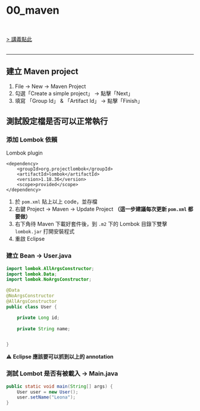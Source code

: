 # 00_maven
</br>

[> 講義點此][1]
</br>
</br>

---

## 建立 Maven project
1. File -> New -> Maven Project
2. 勾選「Create a simple project」 -> 點擊「Next」
3. 填寫 「Group Id」 & 「Artifact Id」 -> 點擊「Finish」

## 測試設定檔是否可以正常執行
### 添加 Lombok 依賴
Lombok plugin
```xml=
<dependency>
    <groupId>org.projectlombok</groupId>
    <artifactId>lombok</artifactId>
    <version>1.18.36</version>
    <scope>provided</scope>
</dependency>
```
1. 於 `pom.xml` 貼上以上 code，並存檔  
2. 右鍵 Project -> Maven -> Update Project **（這一步建議每次更新 `pom.xml` 都要做）**  
3. 右下角待 Maven 下載好套件後，到 `.m2` 下的 Lombok 目錄下雙擊 `lombok.jar` 打開安裝程式  
4. 重啟 Eclipse

### 建立 Bean -> User.java
```java
import lombok.AllArgsConstructor;
import lombok.Data;
import lombok.NoArgsConstructor;

@Data
@NoArgsConstructor
@AllArgsConstructor
public class User {

	private Long id;
	
	private String name;


}
```
:warning: **Eclipse 應該要可以抓到以上的 annotation**

### 測試 Lombot 是否有被載入 -> Main.java
```java
public static void main(String[] args) {
    User user = new User();
    user.setName("Leona");	
}
```


  [1]: https://hackmd.io/Q0JZHRakTaSIOxRXm5O79w?view#%E5%BB%BA%E7%AB%8B-HelloSpring-%E5%B0%88%E6%A1%88 "01. Spring 框架介紹"

